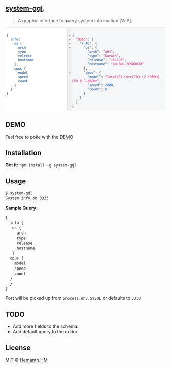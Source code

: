 ## [system-gql](https://github.com/hemanth/system-gql).
> A graphql interface to query system information [WIP]

![system-gql](./snap.png)

## DEMO
Feel free to poke with the [DEMO](https://system-gql.now.sh/graphiql?query=%7B%0A%20%20info%20%7B%0A%20%20%20os%20%7B%0A%20%20%20%20%20arch%0A%20%20%20%20%20type%0A%20%20%20%20%20release%0A%20%20%20%20%20hostname%0A%20%20%20%7D%0A%20%20cpus%20%7B%0A%20%20%20%20model%0A%20%20%20%20speed%0A%20%20%20%20count%0A%20%20%7D%0A%20%20%7D%0A%7D)

## Installation
__Get it:__ `npm install -g system-gql`

## Usage

```
$ system-gql
System info on 3333
```
__Sample Query:__

```
{
  info {
   os {
     arch
     type
     release
     hostname
   }
  cpus {
    model
    speed
    count
  }
  }
}
```

Port will be picked up from `process.env.SYSQL` or defaults to `3333`

## TODO

* Add more fields to the schema.
* Add default query to the editor.

## License
MIT © [Hemanth.HM](http://h3manth.com)

